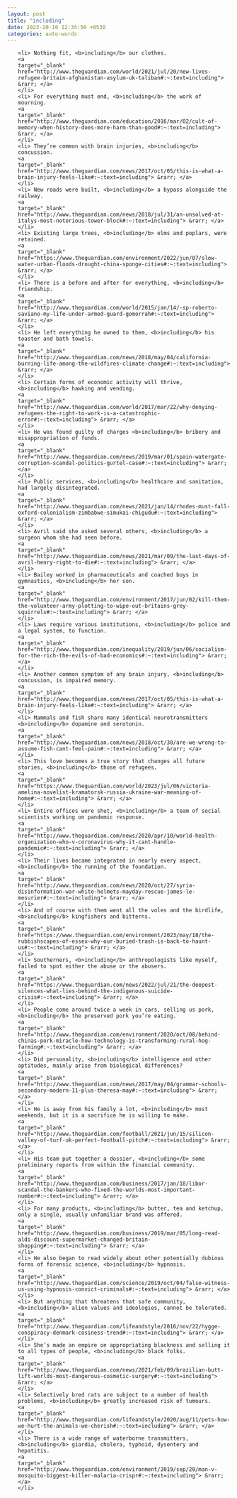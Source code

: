 ```yaml
---
layout: post
title: "including"
date: 2023-10-10 12:34:56 +0530
categories: auto-words
---
```

<ol>

    <li> Nothing fit, <b>including</b> our clothes.
    <a 
    target="_blank" 
    href="http://www.theguardian.com/world/2021/jul/20/new-lives-refugee-britain-afghanistan-asylum-uk-taliban#:~:text=including"> &rarr; </a>
    </li>
    <li> For everything must end, <b>including</b> the work of mourning.
    <a 
    target="_blank" 
    href="http://www.theguardian.com/education/2016/mar/02/cult-of-memory-when-history-does-more-harm-than-good#:~:text=including"> &rarr; </a>
    </li>
    <li> They’re common with brain injuries, <b>including</b> concussion.
    <a 
    target="_blank" 
    href="http://www.theguardian.com/news/2017/oct/05/this-is-what-a-brain-injury-feels-like#:~:text=including"> &rarr; </a>
    </li>
    <li> New roads were built, <b>including</b> a bypass alongside the railway.
    <a 
    target="_blank" 
    href="http://www.theguardian.com/news/2018/jul/31/an-unsolved-at-italys-most-notorious-tower-block#:~:text=including"> &rarr; </a>
    </li>
    <li> Existing large trees, <b>including</b> elms and poplars, were retained.
    <a 
    target="_blank" 
    href="https://www.theguardian.com/environment/2022/jun/07/slow-water-urban-floods-drought-china-sponge-cities#:~:text=including"> &rarr; </a>
    </li>
    <li> There is a before and after for everything, <b>including</b> friendship.
    <a 
    target="_blank" 
    href="http://www.theguardian.com/world/2015/jan/14/-sp-roberto-saviano-my-life-under-armed-guard-gomorrah#:~:text=including"> &rarr; </a>
    </li>
    <li> He left everything he owned to them, <b>including</b> his toaster and bath towels.
    <a 
    target="_blank" 
    href="http://www.theguardian.com/news/2018/may/04/california-burning-life-among-the-wildfires-climate-change#:~:text=including"> &rarr; </a>
    </li>
    <li> Certain forms of economic activity will thrive, <b>including</b> hawking and vending.
    <a 
    target="_blank" 
    href="http://www.theguardian.com/world/2017/mar/22/why-denying-refugees-the-right-to-work-is-a-catastrophic-error#:~:text=including"> &rarr; </a>
    </li>
    <li> He was found guilty of charges <b>including</b> bribery and misappropriation of funds.
    <a 
    target="_blank" 
    href="http://www.theguardian.com/news/2019/mar/01/spain-watergate-corruption-scandal-politics-gurtel-case#:~:text=including"> &rarr; </a>
    </li>
    <li> Public services, <b>including</b> healthcare and sanitation, had largely disintegrated.
    <a 
    target="_blank" 
    href="http://www.theguardian.com/news/2021/jan/14/rhodes-must-fall-oxford-colonialism-zimbabwe-simukai-chigudu#:~:text=including"> &rarr; </a>
    </li>
    <li> Avril said she asked several others, <b>including</b> a surgeon whom she had seen before.
    <a 
    target="_blank" 
    href="http://www.theguardian.com/news/2021/mar/09/the-last-days-of-avril-henry-right-to-die#:~:text=including"> &rarr; </a>
    </li>
    <li> Bailey worked in pharmaceuticals and coached boys in gymnastics, <b>including</b> her son.
    <a 
    target="_blank" 
    href="http://www.theguardian.com/environment/2017/jun/02/kill-them-the-volunteer-army-plotting-to-wipe-out-britains-grey-squirrels#:~:text=including"> &rarr; </a>
    </li>
    <li> Laws require various institutions, <b>including</b> police and a legal system, to function.
    <a 
    target="_blank" 
    href="http://www.theguardian.com/inequality/2019/jun/06/socialism-for-the-rich-the-evils-of-bad-economics#:~:text=including"> &rarr; </a>
    </li>
    <li> Another common symptom of any brain injury, <b>including</b> concussion, is impaired memory.
    <a 
    target="_blank" 
    href="http://www.theguardian.com/news/2017/oct/05/this-is-what-a-brain-injury-feels-like#:~:text=including"> &rarr; </a>
    </li>
    <li> Mammals and fish share many identical neurotransmitters <b>including</b> dopamine and serotonin.
    <a 
    target="_blank" 
    href="http://www.theguardian.com/news/2018/oct/30/are-we-wrong-to-assume-fish-cant-feel-pain#:~:text=including"> &rarr; </a>
    </li>
    <li> This love becomes a true story that changes all future stories, <b>including</b> those of refugees.
    <a 
    target="_blank" 
    href="https://www.theguardian.com/world/2023/jul/06/victoria-amelina-novelist-kramatorsk-russia-ukraine-war-meaning-of-home#:~:text=including"> &rarr; </a>
    </li>
    <li> Entire offices were shut, <b>including</b> a team of social scientists working on pandemic response.
    <a 
    target="_blank" 
    href="http://www.theguardian.com/news/2020/apr/10/world-health-organization-who-v-coronavirus-why-it-cant-handle-pandemic#:~:text=including"> &rarr; </a>
    </li>
    <li> Their lives became integrated in nearly every aspect, <b>including</b> the running of the foundation.
    <a 
    target="_blank" 
    href="http://www.theguardian.com/news/2020/oct/27/syria-disinformation-war-white-helmets-mayday-rescue-james-le-mesurier#:~:text=including"> &rarr; </a>
    </li>
    <li> And of course with them went all the voles and the birdlife, <b>including</b> kingfishers and bitterns.
    <a 
    target="_blank" 
    href="https://www.theguardian.com/environment/2023/may/18/the-rubbishscapes-of-essex-why-our-buried-trash-is-back-to-haunt-us#:~:text=including"> &rarr; </a>
    </li>
    <li> Southerners, <b>including</b> anthropologists like myself, failed to spot either the abuse or the abusers.
    <a 
    target="_blank" 
    href="https://www.theguardian.com/news/2022/jul/21/the-deepest-silences-what-lies-behind-the-indigenous-suicide-crisis#:~:text=including"> &rarr; </a>
    </li>
    <li> People come around twice a week in cars, selling us pork, <b>including</b> the preserved pork you’re eating.
    <a 
    target="_blank" 
    href="http://www.theguardian.com/environment/2020/oct/08/behind-chinas-pork-miracle-how-technology-is-transforming-rural-hog-farming#:~:text=including"> &rarr; </a>
    </li>
    <li> Did personality, <b>including</b> intelligence and other aptitudes, mainly arise from biological differences?
    <a 
    target="_blank" 
    href="http://www.theguardian.com/news/2017/may/04/grammar-schools-secondary-modern-11-plus-theresa-may#:~:text=including"> &rarr; </a>
    </li>
    <li> He is away from his family a lot, <b>including</b> most weekends, but it is a sacrifice he is willing to make.
    <a 
    target="_blank" 
    href="http://www.theguardian.com/football/2021/jun/15/silicon-valley-of-turf-uk-perfect-football-pitch#:~:text=including"> &rarr; </a>
    </li>
    <li> His team put together a dossier, <b>including</b> some preliminary reports from within the financial community.
    <a 
    target="_blank" 
    href="http://www.theguardian.com/business/2017/jan/18/libor-scandal-the-bankers-who-fixed-the-worlds-most-important-number#:~:text=including"> &rarr; </a>
    </li>
    <li> For many products, <b>including</b> butter, tea and ketchup, only a single, usually unfamiliar brand was offered.
    <a 
    target="_blank" 
    href="http://www.theguardian.com/business/2019/mar/05/long-read-aldi-discount-supermarket-changed-britain-shopping#:~:text=including"> &rarr; </a>
    </li>
    <li> He also began to read widely about other potentially dubious forms of forensic science, <b>including</b> hypnosis.
    <a 
    target="_blank" 
    href="http://www.theguardian.com/science/2019/oct/04/false-witness-us-using-hypnosis-convict-criminals#:~:text=including"> &rarr; </a>
    </li>
    <li> But anything that threatens that safe community, <b>including</b> alien values and ideologies, cannot be tolerated.
    <a 
    target="_blank" 
    href="http://www.theguardian.com/lifeandstyle/2016/nov/22/hygge-conspiracy-denmark-cosiness-trend#:~:text=including"> &rarr; </a>
    </li>
    <li> She’s made an empire on appropriating blackness and selling it to all types of people, <b>including</b> black folks.
    <a 
    target="_blank" 
    href="http://www.theguardian.com/news/2021/feb/09/brazilian-butt-lift-worlds-most-dangerous-cosmetic-surgery#:~:text=including"> &rarr; </a>
    </li>
    <li> Selectively bred rats are subject to a number of health problems, <b>including</b> greatly increased risk of tumours.
    <a 
    target="_blank" 
    href="http://www.theguardian.com/lifeandstyle/2020/aug/11/pets-how-we-hurt-the-animals-we-cherish#:~:text=including"> &rarr; </a>
    </li>
    <li> There is a wide range of waterborne transmitters, <b>including</b> giardia, cholera, typhoid, dysentery and hepatitis.
    <a 
    target="_blank" 
    href="http://www.theguardian.com/environment/2019/sep/20/man-v-mosquito-biggest-killer-malaria-crispr#:~:text=including"> &rarr; </a>
    </li>